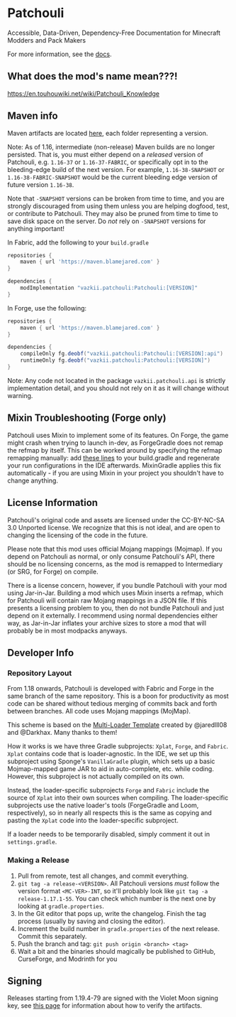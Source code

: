 # Patchouli
Accessible, Data-Driven, Dependency-Free Documentation for Minecraft Modders and Pack Makers

For more information, see the [docs](https://vazkiimods.github.io/Patchouli/docs/intro).

## What does the mod's name mean???!
https://en.touhouwiki.net/wiki/Patchouli_Knowledge

## Maven info

Maven artifacts are located [here](https://maven.blamejared.com/vazkii/patchouli/Patchouli/), each folder representing a version.

Note: As of 1.16, intermediate (non-release) Maven builds are no longer persisted.
That is, you must either depend on a *released* version of Patchouli, e.g. `1.16-37` or `1.16-37-FABRIC`, or specifically opt in to the bleeding-edge
build of the next version. For example, `1.16-38-SNAPSHOT` or `1.16-38-FABRIC-SNAPSHOT` would be the current bleeding edge version of future version `1.16-38`. 

Note that `-SNAPSHOT` versions can be broken from time to time, and you are strongly discouraged from using them unless you are helping dogfood, test, or contribute to Patchouli. They may also be pruned from time to time to save disk space on the server. Do *not* rely on `-SNAPSHOT` versions for anything important!

In Fabric, add the following to your `build.gradle`
```gradle
repositories {
    maven { url 'https://maven.blamejared.com' }
}

dependencies {
    modImplementation "vazkii.patchouli:Patchouli:[VERSION]"
}
```

In Forge, use the following:
```gradle
repositories {
    maven { url 'https://maven.blamejared.com' }
}

dependencies {
    compileOnly fg.deobf("vazkii.patchouli:Patchouli:[VERSION]:api")
    runtimeOnly fg.deobf("vazkii.patchouli:Patchouli:[VERSION]")
}
```

Note: Any code not located in the package `vazkii.patchouli.api` is strictly implementation detail, and you should not rely on it as it will change without warning.

## Mixin Troubleshooting (Forge only)
Patchouli uses Mixin to implement some of its features. On Forge, the game might crash when trying to launch in-dev, as ForgeGradle does not remap the refmap by itself. This can be worked around by specifying the refmap remapping manually: add [these lines](https://github.com/SpongePowered/Mixin/issues/462#issuecomment-791370319) to your build.gradle and regenerate your run configurations in the IDE afterwards.
MixinGradle applies this fix automatically - if you are using Mixin in your project you shouldn't have to change anything.

## License Information

Patchouli's original code and assets are licensed under the CC-BY-NC-SA 3.0 Unported
license.  We recognize that this is not ideal, and are open to changing the licensing of
the code in the future.

Please note that this mod uses official Mojang mappings (Mojmap). If you depend on
Patchouli as normal, or only consume Patchouli's API, there should be no licensing
concerns, as the mod is remapped to Intermediary (or SRG, for Forge) on compile.

There is a license concern, however, if you bundle Patchouli with your mod using
Jar-in-Jar.  Building a mod which uses Mixin inserts a refmap, which for Patchouli will
contain raw Mojang mappings in a JSON file.  If this presents a licensing problem to you,
then do not bundle Patchouli and just depend on it externally.  I recommend using normal
dependencies either way, as Jar-in-Jar inflates your archive sizes to store a mod that
will probably be in most modpacks anyways.

## Developer Info
### Repository Layout
From 1.18 onwards, Patchouli is developed with Fabric and Forge in the same branch of the
same repository. This is a boon for productivity as most code can be shared without
tedious merging of commits back and forth between branches. All code uses Mojang mappings
(MojMap).

This scheme is based on the [Multi-Loader
Template](https://github.com/jaredlll08/MultiLoader-Template) created by @jaredlll08 and
@Darkhax. Many thanks to them!

How it works is we have three Gradle subprojects: `Xplat`, `Forge`, and `Fabric`.
`Xplat` contains code that is loader-agnostic. In the IDE, we set up this subproject
using Sponge's `VanillaGradle` plugin, which sets up a basic Mojmap-mapped game JAR to aid
in auto-complete, etc. while coding.  However, this subproject is not actually compiled on
its own.

Instead, the loader-specific subprojects `Forge` and `Fabric` include the source of
`Xplat` into their own sources when compiling. The loader-specific subprojects use the
native loader's tools (ForgeGradle and Loom, respectively), so in nearly all respects this
is the same as copying and pasting the `Xplat` code into the loader-specific subproject.

If a loader needs to be temporarily disabled, simply comment it out in `settings.gradle`.

### Making a Release
1. Pull from remote, test all changes, and commit everything.
2. `git tag -a release-<VERSION>`. All Patchouli versions *must* follow the version format
   `<MC-VER>-INT`, so it'll probably look like `git tag -a release-1.17.1-55`. You can
   check which number is the next one by looking at `gradle.properties`.
3. In the Git editor that pops up, write the changelog. Finish the tag process (usually by
   saving and closing the editor).
4. Increment the build number in `gradle.properties` of the next release. Commit this
   separately.
5. Push the branch and tag: `git push origin <branch> <tag>`
6. Wait a bit and the binaries should magically be published to GitHub, CurseForge, and Modrinth for you

## Signing
Releases starting from 1.19.4-79 are signed with the Violet Moon signing key, see [this
page](https://github.com/VazkiiMods/.github/blob/main/security/README.md) for information
about how to verify the artifacts.
